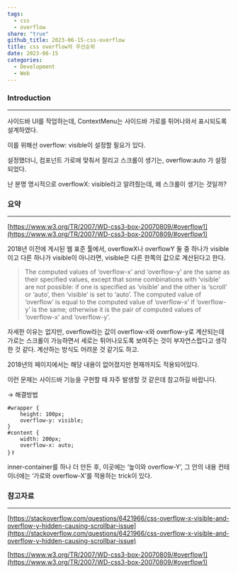 ```yaml
---
tags:
  - css
  - overflow
share: "true"
github_title: 2023-06-15-css-overflow
title: css overflow의 우선순위
date: 2023-06-15
categories:
  - Development
  - Web
---
```

### Introduction
---

사이드바 UI를 작업하는데, ContextMenu는 사이드바 가로를 튀어나와서 표시되도록 설계하였다.

이를 위해선 overflow: visible이 설정할 필요가 있다.

설정했더니, 컴포넌트 가로에 맞춰서 잘리고 스크롤이 생기는, overflow:auto 가 설정되었다.

난 분명 명시적으로 overflowX: visible라고 알려줬는데, 왜 스크롤이 생기는 것일까?

### 요약
---

[https://www.w3.org/TR/2007/WD-css3-box-20070809/#overflow1](https://www.w3.org/TR/2007/WD-css3-box-20070809/#overflow1)

2018년 이전에 게시된 웹 표준 툴에서, overflowX나 overflowY 둘 중 하나가 visible이고 다른 하나가 visible이 아니라면, visible은 다른 한쪽의 값으로 계산된다고 한다.

> The computed values of ‘overflow-x’ and ‘overflow-y’ are the same as their specified values, except that some combinations with ‘visible’ are not possible: if one is specified as ‘visible’ and the other is ‘scroll’ or ‘auto’, then ‘visible’ is set to ‘auto’. The computed value of ‘overflow’ is equal to the computed value of ‘overflow-x’ if ‘overflow-y’ is the same; otherwise it is the pair of computed values of ‘overflow-x’ and ‘overflow-y’.

자세한 이유는 없지만, overflow라는 값이 overflow-x와 overflow-y로 계산되는데 가로는 스크롤이 가능하면서 세로는 튀어나오도록 보여주는 것이 부자연스럽다고 생각한 것 같다. 계산하는 방식도 어려운 것 같기도 하고.

2018년의 페이지에서는 해당 내용이 없어졌지만 현재까지도 적용되어있다.

이런 문제는 사이드바 기능을 구현할 때 자주 발생할 것 같은데 참고하길 바랍니다.

→ 해결방법

```
#wrapper {
    height: 100px;
    overflow-y: visible;
}
#content {
    width: 200px;
    overflow-x: auto;
}ㅑ
```

inner-container를 하나 더 만든 후, 이곳에는 ‘높이와 overflow-Y’, 그 안의 내용 컨테이너에는 ‘가로와 overflow-X’를 적용하는 trick이 있다.

### 참고자료
---

[https://stackoverflow.com/questions/6421966/css-overflow-x-visible-and-overflow-y-hidden-causing-scrollbar-issue](https://stackoverflow.com/questions/6421966/css-overflow-x-visible-and-overflow-y-hidden-causing-scrollbar-issue)

[https://www.w3.org/TR/2007/WD-css3-box-20070809/#overflow1](https://www.w3.org/TR/2007/WD-css3-box-20070809/#overflow1)